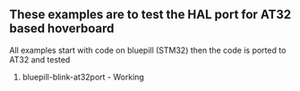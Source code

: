 ## These examples are to test the HAL port for AT32 based hoverboard

All examples start with code on bluepill (STM32) then the code is ported to AT32 and tested

1. bluepill-blink-at32port - Working
